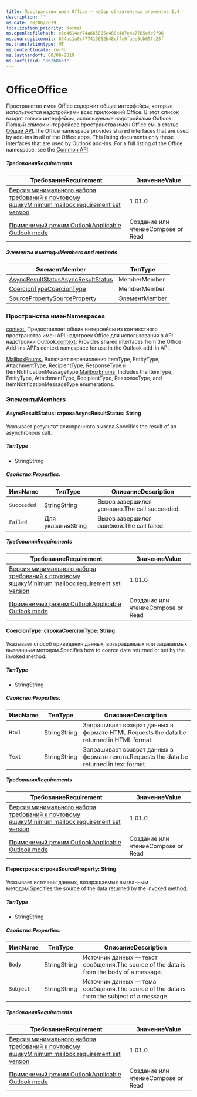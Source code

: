 ```yaml
---
title: Пространство имен Office — набор обязательных элементов 1,4
description: ''
ms.date: 08/08/2019
localization_priority: Normal
ms.openlocfilehash: e6c4614af74a665805c400c407e4a7785efe9f96
ms.sourcegitcommit: 654ac1a0c477413662b48cffc0faee5cb65fc25f
ms.translationtype: MT
ms.contentlocale: ru-RU
ms.lasthandoff: 08/09/2019
ms.locfileid: "36268651"
---
```

# <a name="office"></a><span data-ttu-id="35036-102">Office</span><span class="sxs-lookup"><span data-stu-id="35036-102">Office</span></span>

<span data-ttu-id="35036-p101">Пространство имен Office содержит общие интерфейсы, которые используются надстройками всех приложений Office. В этот список входят только интерфейсы, используемые надстройками Outlook. Полный список интерфейсов пространства имен Office см. в статье [Общий API](/javascript/api/office).</span><span class="sxs-lookup"><span data-stu-id="35036-p101">The Office namespace provides shared interfaces that are used by add-ins in all of the Office apps. This listing documents only those interfaces that are used by Outlook add-ins. For a full listing of the Office namespace, see the [Common API](/javascript/api/office).</span></span>

##### <a name="requirements"></a><span data-ttu-id="35036-105">Требования</span><span class="sxs-lookup"><span data-stu-id="35036-105">Requirements</span></span>

|<span data-ttu-id="35036-106">Требование</span><span class="sxs-lookup"><span data-stu-id="35036-106">Requirement</span></span>| <span data-ttu-id="35036-107">Значение</span><span class="sxs-lookup"><span data-stu-id="35036-107">Value</span></span>|
|---|---|
|[<span data-ttu-id="35036-108">Версия минимального набора требований к почтовому ящику</span><span class="sxs-lookup"><span data-stu-id="35036-108">Minimum mailbox requirement set version</span></span>](/office/dev/add-ins/reference/requirement-sets/outlook-api-requirement-sets)| <span data-ttu-id="35036-109">1.0</span><span class="sxs-lookup"><span data-stu-id="35036-109">1.0</span></span>|
|[<span data-ttu-id="35036-110">Применимый режим Outlook</span><span class="sxs-lookup"><span data-stu-id="35036-110">Applicable Outlook mode</span></span>](/outlook/add-ins/#extension-points)| <span data-ttu-id="35036-111">Создание или чтение</span><span class="sxs-lookup"><span data-stu-id="35036-111">Compose or Read</span></span>|

##### <a name="members-and-methods"></a><span data-ttu-id="35036-112">Элементы и методы</span><span class="sxs-lookup"><span data-stu-id="35036-112">Members and methods</span></span>

| <span data-ttu-id="35036-113">Элемент</span><span class="sxs-lookup"><span data-stu-id="35036-113">Member</span></span> | <span data-ttu-id="35036-114">Тип</span><span class="sxs-lookup"><span data-stu-id="35036-114">Type</span></span> |
|--------|------|
| [<span data-ttu-id="35036-115">AsyncResultStatus</span><span class="sxs-lookup"><span data-stu-id="35036-115">AsyncResultStatus</span></span>](#asyncresultstatus-string) | <span data-ttu-id="35036-116">Member</span><span class="sxs-lookup"><span data-stu-id="35036-116">Member</span></span> |
| [<span data-ttu-id="35036-117">CoercionType</span><span class="sxs-lookup"><span data-stu-id="35036-117">CoercionType</span></span>](#coerciontype-string) | <span data-ttu-id="35036-118">Member</span><span class="sxs-lookup"><span data-stu-id="35036-118">Member</span></span> |
| [<span data-ttu-id="35036-119">SourceProperty</span><span class="sxs-lookup"><span data-stu-id="35036-119">SourceProperty</span></span>](#sourceproperty-string) | <span data-ttu-id="35036-120">Элемент</span><span class="sxs-lookup"><span data-stu-id="35036-120">Member</span></span> |

### <a name="namespaces"></a><span data-ttu-id="35036-121">Пространства имен</span><span class="sxs-lookup"><span data-stu-id="35036-121">Namespaces</span></span>

<span data-ttu-id="35036-122">[context.](Office.context.md) Предоставляет общие интерфейсы из контекстного пространства имен API надстроек Office для использования в API надстройки Outlook.</span><span class="sxs-lookup"><span data-stu-id="35036-122">[context](Office.context.md): Provides shared interfaces from the Office Add-ins API's context namespace for use in the Outlook add-in API.</span></span>

<span data-ttu-id="35036-123">[MailboxEnums.](/javascript/api/outlook/office.mailboxenums.attachmenttype?view=outlook-js-1.4) Включает перечисления ItemType, EntityType, AttachmentType, RecipientType, ResponseType и ItemNotificationMessageType.</span><span class="sxs-lookup"><span data-stu-id="35036-123">[MailboxEnums](/javascript/api/outlook/office.mailboxenums.attachmenttype?view=outlook-js-1.4): Includes the ItemType, EntityType, AttachmentType, RecipientType, ResponseType, and ItemNotificationMessageType enumerations.</span></span>

### <a name="members"></a><span data-ttu-id="35036-124">Элементы</span><span class="sxs-lookup"><span data-stu-id="35036-124">Members</span></span>

#### <a name="asyncresultstatus-string"></a><span data-ttu-id="35036-125">AsyncResultStatus: строка</span><span class="sxs-lookup"><span data-stu-id="35036-125">AsyncResultStatus: String</span></span>

<span data-ttu-id="35036-126">Указывает результат асинхронного вызова.</span><span class="sxs-lookup"><span data-stu-id="35036-126">Specifies the result of an asynchronous call.</span></span>

##### <a name="type"></a><span data-ttu-id="35036-127">Тип</span><span class="sxs-lookup"><span data-stu-id="35036-127">Type</span></span>

*   <span data-ttu-id="35036-128">String</span><span class="sxs-lookup"><span data-stu-id="35036-128">String</span></span>

##### <a name="properties"></a><span data-ttu-id="35036-129">Свойства:</span><span class="sxs-lookup"><span data-stu-id="35036-129">Properties:</span></span>

|<span data-ttu-id="35036-130">Имя</span><span class="sxs-lookup"><span data-stu-id="35036-130">Name</span></span>| <span data-ttu-id="35036-131">Тип</span><span class="sxs-lookup"><span data-stu-id="35036-131">Type</span></span>| <span data-ttu-id="35036-132">Описание</span><span class="sxs-lookup"><span data-stu-id="35036-132">Description</span></span>|
|---|---|---|
|`Succeeded`| <span data-ttu-id="35036-133">String</span><span class="sxs-lookup"><span data-stu-id="35036-133">String</span></span>|<span data-ttu-id="35036-134">Вызов завершился успешно.</span><span class="sxs-lookup"><span data-stu-id="35036-134">The call succeeded.</span></span>|
|`Failed`| <span data-ttu-id="35036-135">Для указания</span><span class="sxs-lookup"><span data-stu-id="35036-135">String</span></span>|<span data-ttu-id="35036-136">Вызов завершился ошибкой.</span><span class="sxs-lookup"><span data-stu-id="35036-136">The call failed.</span></span>|

##### <a name="requirements"></a><span data-ttu-id="35036-137">Требования</span><span class="sxs-lookup"><span data-stu-id="35036-137">Requirements</span></span>

|<span data-ttu-id="35036-138">Требование</span><span class="sxs-lookup"><span data-stu-id="35036-138">Requirement</span></span>| <span data-ttu-id="35036-139">Значение</span><span class="sxs-lookup"><span data-stu-id="35036-139">Value</span></span>|
|---|---|
|[<span data-ttu-id="35036-140">Версия минимального набора требований к почтовому ящику</span><span class="sxs-lookup"><span data-stu-id="35036-140">Minimum mailbox requirement set version</span></span>](/office/dev/add-ins/reference/requirement-sets/outlook-api-requirement-sets)| <span data-ttu-id="35036-141">1.0</span><span class="sxs-lookup"><span data-stu-id="35036-141">1.0</span></span>|
|[<span data-ttu-id="35036-142">Применимый режим Outlook</span><span class="sxs-lookup"><span data-stu-id="35036-142">Applicable Outlook mode</span></span>](/outlook/add-ins/#extension-points)| <span data-ttu-id="35036-143">Создание или чтение</span><span class="sxs-lookup"><span data-stu-id="35036-143">Compose or Read</span></span>|

#### <a name="coerciontype-string"></a><span data-ttu-id="35036-144">CoercionType: строка</span><span class="sxs-lookup"><span data-stu-id="35036-144">CoercionType: String</span></span>

<span data-ttu-id="35036-145">Указывает способ приведения данных, возвращаемых или задаваемых вызванным методом.</span><span class="sxs-lookup"><span data-stu-id="35036-145">Specifies how to coerce data returned or set by the invoked method.</span></span>

##### <a name="type"></a><span data-ttu-id="35036-146">Тип</span><span class="sxs-lookup"><span data-stu-id="35036-146">Type</span></span>

*   <span data-ttu-id="35036-147">String</span><span class="sxs-lookup"><span data-stu-id="35036-147">String</span></span>

##### <a name="properties"></a><span data-ttu-id="35036-148">Свойства:</span><span class="sxs-lookup"><span data-stu-id="35036-148">Properties:</span></span>

|<span data-ttu-id="35036-149">Имя</span><span class="sxs-lookup"><span data-stu-id="35036-149">Name</span></span>| <span data-ttu-id="35036-150">Тип</span><span class="sxs-lookup"><span data-stu-id="35036-150">Type</span></span>| <span data-ttu-id="35036-151">Описание</span><span class="sxs-lookup"><span data-stu-id="35036-151">Description</span></span>|
|---|---|---|
|`Html`| <span data-ttu-id="35036-152">String</span><span class="sxs-lookup"><span data-stu-id="35036-152">String</span></span>|<span data-ttu-id="35036-153">Запрашивает возврат данных в формате HTML.</span><span class="sxs-lookup"><span data-stu-id="35036-153">Requests the data be returned in HTML format.</span></span>|
|`Text`| <span data-ttu-id="35036-154">String</span><span class="sxs-lookup"><span data-stu-id="35036-154">String</span></span>|<span data-ttu-id="35036-155">Запрашивает возврат данных в формате текста.</span><span class="sxs-lookup"><span data-stu-id="35036-155">Requests the data be returned in text format.</span></span>|

##### <a name="requirements"></a><span data-ttu-id="35036-156">Требования</span><span class="sxs-lookup"><span data-stu-id="35036-156">Requirements</span></span>

|<span data-ttu-id="35036-157">Требование</span><span class="sxs-lookup"><span data-stu-id="35036-157">Requirement</span></span>| <span data-ttu-id="35036-158">Значение</span><span class="sxs-lookup"><span data-stu-id="35036-158">Value</span></span>|
|---|---|
|[<span data-ttu-id="35036-159">Версия минимального набора требований к почтовому ящику</span><span class="sxs-lookup"><span data-stu-id="35036-159">Minimum mailbox requirement set version</span></span>](/office/dev/add-ins/reference/requirement-sets/outlook-api-requirement-sets)| <span data-ttu-id="35036-160">1.0</span><span class="sxs-lookup"><span data-stu-id="35036-160">1.0</span></span>|
|[<span data-ttu-id="35036-161">Применимый режим Outlook</span><span class="sxs-lookup"><span data-stu-id="35036-161">Applicable Outlook mode</span></span>](/outlook/add-ins/#extension-points)| <span data-ttu-id="35036-162">Создание или чтение</span><span class="sxs-lookup"><span data-stu-id="35036-162">Compose or Read</span></span>|

#### <a name="sourceproperty-string"></a><span data-ttu-id="35036-163">Перестрока: строка</span><span class="sxs-lookup"><span data-stu-id="35036-163">SourceProperty: String</span></span>

<span data-ttu-id="35036-164">Указывает источник данных, возвращаемых вызванным методом.</span><span class="sxs-lookup"><span data-stu-id="35036-164">Specifies the source of the data returned by the invoked method.</span></span>

##### <a name="type"></a><span data-ttu-id="35036-165">Тип</span><span class="sxs-lookup"><span data-stu-id="35036-165">Type</span></span>

*   <span data-ttu-id="35036-166">String</span><span class="sxs-lookup"><span data-stu-id="35036-166">String</span></span>

##### <a name="properties"></a><span data-ttu-id="35036-167">Свойства:</span><span class="sxs-lookup"><span data-stu-id="35036-167">Properties:</span></span>

|<span data-ttu-id="35036-168">Имя</span><span class="sxs-lookup"><span data-stu-id="35036-168">Name</span></span>| <span data-ttu-id="35036-169">Тип</span><span class="sxs-lookup"><span data-stu-id="35036-169">Type</span></span>| <span data-ttu-id="35036-170">Описание</span><span class="sxs-lookup"><span data-stu-id="35036-170">Description</span></span>|
|---|---|---|
|`Body`| <span data-ttu-id="35036-171">String</span><span class="sxs-lookup"><span data-stu-id="35036-171">String</span></span>|<span data-ttu-id="35036-172">Источник данных — текст сообщения.</span><span class="sxs-lookup"><span data-stu-id="35036-172">The source of the data is from the body of a message.</span></span>|
|`Subject`| <span data-ttu-id="35036-173">String</span><span class="sxs-lookup"><span data-stu-id="35036-173">String</span></span>|<span data-ttu-id="35036-174">Источник данных — тема сообщения.</span><span class="sxs-lookup"><span data-stu-id="35036-174">The source of the data is from the subject of a message.</span></span>|

##### <a name="requirements"></a><span data-ttu-id="35036-175">Требования</span><span class="sxs-lookup"><span data-stu-id="35036-175">Requirements</span></span>

|<span data-ttu-id="35036-176">Требование</span><span class="sxs-lookup"><span data-stu-id="35036-176">Requirement</span></span>| <span data-ttu-id="35036-177">Значение</span><span class="sxs-lookup"><span data-stu-id="35036-177">Value</span></span>|
|---|---|
|[<span data-ttu-id="35036-178">Версия минимального набора требований к почтовому ящику</span><span class="sxs-lookup"><span data-stu-id="35036-178">Minimum mailbox requirement set version</span></span>](/office/dev/add-ins/reference/requirement-sets/outlook-api-requirement-sets)| <span data-ttu-id="35036-179">1.0</span><span class="sxs-lookup"><span data-stu-id="35036-179">1.0</span></span>|
|[<span data-ttu-id="35036-180">Применимый режим Outlook</span><span class="sxs-lookup"><span data-stu-id="35036-180">Applicable Outlook mode</span></span>](/outlook/add-ins/#extension-points)| <span data-ttu-id="35036-181">Создание или чтение</span><span class="sxs-lookup"><span data-stu-id="35036-181">Compose or Read</span></span>|
